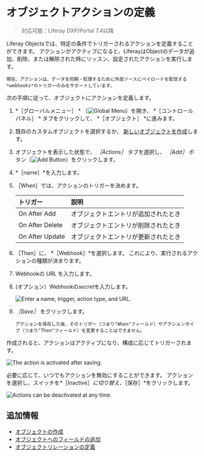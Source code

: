 # オブジェクトアクションの定義

> 対応可能：Liferay DXP/Portal 7.4以降

Liferay Objectsでは、特定の条件でトリガーされるアクションを定義することができます。 アクションがアクティブになると、LiferayはObjectのデータが追加、削除、または解除された時にリッスン、設定されたアクションを実行します。

```{important}
現在、アクションは、データを同期・処理するために外部ソースにペイロードを配信する*webhooks*のトリガーのみをサポートしています。
```

次の手順に従って、オブジェクトにアクションを定義します。

1. *［グローバルメニュー］ * （![Global Menu](../../../images/icon-applications-menu.png)）を開き、 *［コントロールパネル］ * タブをクリックして、 *［オブジェクト］ *に進みます。

1. 既存のカスタムオブジェクトを選択するか、 [新しいオブジェクトを作成](./creating-objects.md)します。

1. オブジェクトを表示した状態で、 *［Actions］* タブを選択し、 *［Add］* ボタン（![Add Button](../../../images/icon-add.png)）をクリックします。

1. *［name］*を入力します。

1. ［When］では、アクションのトリガーを決めます。

   | トリガー            | 説明                 |
   |:--------------- |:------------------ |
   | On After Add    | オブジェクトエントリが追加されたとき |
   | On After Delete | オブジェクトエントリが削除されたとき |
   | On After Update | オブジェクトエントリが更新されたとき |

1. ［Then］に、 *［Webhook］*を選択します。 これにより、実行されるアクションの種類が決まります。

1. Webhookの *URL* を入力します。

1. (オプション）Webhookの*secret*を入力します。

   ![Enter a name, trigger, action type, and URL.](./defining-object-actions/images/01.png)

1. *［Save］* をクリックします。

   ```{note}
   アクションを保存した後、そのトリガー（つまり"When"フィールド）やアクションタイプ（つまり"Then"フィールド）を変更することはできません。
   ```

作成されると、アクションはアクティブになり、構成に応じてトリガーされます。

![The action is activated after saving.](./defining-object-actions/images/02.png)

必要に応じて、いつでもアクションを無効にすることができます。 アクションを選択し、スイッチを*［Inactive］*に切り替え、*［保存］*をクリックします。

![Actions can be deactivated at any time.](./defining-object-actions/images/03.png)

## 追加情報

* [オブジェクトの作成](./creating-objects.md)
* [オブジェクトへのフィールドの追加](../creating-and-managing-objects/adding-fields-to-objects.md)
* [オブジェクトリレーションの定義](../creating-and-managing-objects/defining-object-relationships.md)

